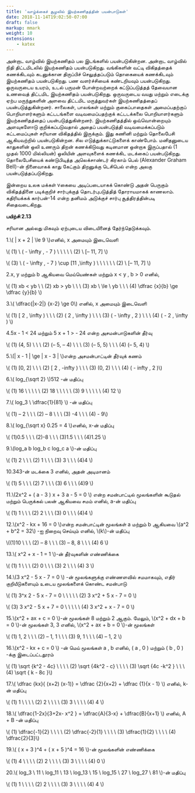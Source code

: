 ```yaml
---
title: 'வாழ்க்கைச் சூழலில் இயற்கணிதத்தின் பயன்பாடுகள்'
date: 2018-11-14T19:02:50-07:00
draft: false
markup: mmark
weight: 10
extensions:
    - katex
---
```


 அன்றாட வாழ்வில் இயற்கணிதம் பல இடங்களில் பயன்படுகின்றன. அன்றாட வாழ்வில் நிதி
திட்டமிடலில் இயற்கணிதம் பயன்படுகிறது. வங்கிகளின் வட்டி விகிதத்தைக் கணக்கிடவும் கடனுக்கான
திருப்பிச் செலுத்தப்படும் தொகையைக் கணக்கிடவும் இயற்கணிதம் பயன்படுகிறது. பண வளர்ச்சியைக்
கண்டறியவும் பயன்படுகிறது. ஒருவருடைய உயரம், உடல் பருமன் போன்றவற்றைக் கட்டுப்படுத்தத்
தேவையான உணவைத் திட்டமிட இயற்கணிதம் பயன்படுகிறது. ஒருவருடைய வயது மற்றும் எடைக்கு
ஏற்ப மருந்துகளின் அளவை திட்டமிட மருத்துவர்கள் இயற்கணிதத்தைப் பயன்படுத்துகின்றனர்.
சாலைகள், பாலங்கள் மற்றும்  குகைப்பாதைகள் அமைப்பதற்குப் பொறியாளர்களும் கட்டடங்களை
வடிவமைப்பதற்குக் கட்டடக்கலை பொறியாளர்களும் இயற்கணிதத்தைப் பயன்படுத்துகின்றனர்.
இயற்கணிதத்தில் ஒவ்வொன்றையும் அளவுகளோடு குறிக்கப்படுவதால் அதைப் பயன்படுத்தி
வடிவமைக்கப்படும் கட்டமைப்புகள் சரியான விகிதத்தில் இருக்கும். இது கணினி மற்றும் தொலைபேசி
ஆகியவற்றில் பயன்படுகின்றன. சில எடுத்துக்காட்டுகளைக் காண்போம். மனிதனுடைய காதுகளின்
ஒலி உணரும் திறன் கணக்கிடுவது கடினமான ஒன்றாக இருப்பதால் (1 முதல் 1000 மில்லியன்) ஒலியின்
அளவுகளைக் கணக்கிட மடக்கைப் பயன்படுகிறது. தொலைபேசியைக் கண்டுபிடித்த அலெக்சாண்டர்
கிரகாம் பெல் (Alexander Graham Bell)-ன் நினைவாகக் காது கேட்கும் திறனுக்கு டெசிபெல் என்ற
அலகு பயன்படுத்தப்படுகிறது.

இன்றைய உலக மக்கள் vகையை அடிப்படையாகக் கொண்டு அதன் பெருகும் விகிதத்தினை
படிக்குறிச் சார்புக்குத் தொடர்புபடுத்தித் தோராயமாகக் காணலாம். கதிரியக்கக் கார்பன்-14 என்ற தனிமம்
அடுக்குச் சார்பு சூத்திரத்தின்படி சிதைவடைகிறது.

**பயிற்சி 2.13**

சரியான அல்லது மிகவும் ஏற்புடைய விடையினைத் தேர்ந்தெடுக்கவும்.

1.\\( | x + 2 | \le 9 \\)எனில், x அமையும் இடைவெளி

\\( (1) \ ( - \infty , - 7 )  \ \ \ \ \ (2) \ [– 11, 7] \\)

\\( (3) \ ( - \infty , - 7 ) \cup [11 ,\infty ) \ \ \ \ \ \ (2) \ [– 11, 7] \\)

2.x, y மற்றும் b ஆகியவை மெய்யெண்கள் மற்றும் x < y , b > 0 எனில்,

\\( (1) xb < yb \ \ (2) xb > yb \ \ \ (3) xb \ \le \  yb \ \ \  (4) \dfrac {x}{b} \ge \dfrac {y}{b} \\)

3.\\( \dfrac{|x-2|} {x-2} \ge 0\\) எனில், x அமையும் இடைவெளி
 
\\( (1) [ 2 , \infty ) \ \ \ (2) ( 2 , \infty ) \ \ \ (3) ( - \infty , 2 ) \ \ \ (4) ( - 2 , \infty ) \\)

4.5x - 1 < 24 மற்றும் 5 x + 1 > - 24 என்ற அசமன்பாடுகளின் தீர்வு

\\( (1) (4, 5) \ \ \ (2) (– 5, – 4) \ \ \ (3) (– 5, 5) \ \ \ (4) (– 5, 4) \\)

5.\\(| x - 1 | \ge | x - 3 | \\)என்ற அசமன்பாட்டின் தீர்வுக் கணம்

\\( (1) [0, 2] \ \ \ (2) [ 2 , -infty ) \ \ \ (3) (0, 2) \ \ \  (4) ( - infty , 2 )\\)

6.\\( log_{\sqrt 2} \\)512 -ன் மதிப்பு

\\( (1) 16 \ \ \ \ \ (2) 18 \ \ \ \ \ (3) 9 \ \ \ \ \ (4) 12 \\)

7.\\( log_3 \ \dfrac{1}{81} \\) -ன் மதிப்பு

\\( (1) – 2 \ \ \  (2) – 8 \ \ \ (3) -4 \ \ \ (4) - 9\\)

8.\\( log_{\sqrt x} 0.25 = 4 \\)எனில், x-ன் மதிப்பு

\\( (1)0.5 \ \ \  (2)-8 \ \ \ (3)1.5 \ \ \ (4)1.25 \\)

9.\\(log_a b log_b c log_c a \\)-ன் மதிப்பு

\\( (1) 2 \ \ \ (2) 1 \ \ \ (3) 3 \ \ \ (4)4 \\)

10.343-ன் மடக்கை 3 எனில், அதன் அடிமானம்

\\( (1) 5 \ \ \ (2) 7 \ \ \ (3) 6 \ \ \ (4)9 \\)

11.\\(2x^2 + ( a - 3 ) x + 3 a - 5 = 0 \\) என்ற சமன்பாட்டில் மூலங்களின் கூடுதல் மற்றும் பெருக்கல்
பலன் ஆகியவை சமம் எனில், a-ன் மதிப்பு

\\( (1) 1 \ \ \ (2) 2 \ \ \ (3) 0 \ \ \ (4)4 \\)

12.\\(x^2 - kx + 16 = 0 \\)என்ற சமன்பாட்டின் மூலங்கள் a மற்றும் b ஆகியவை \\(a^2 + b^2 = 32\\) -ஐ
நிறைவு செய்யும் எனில், \\(k\\)-ன் மதிப்பு

\\((1)10  \ \ \ (2) – 8 \ \ \ (3) – 8, 8 \ \ \ (4) 6 \\)

13.\\( x^2 + x - 1 = 1 \\)-ன் தீர்வுகளின் எண்ணிக்கை

\\( (1) 1 \ \ \ (2) 0 \ \ \ (3) 2 \ \ \ (4) 3 \\)

14.\\(3 x^2 - 5 x - 7 = 0 \\) -ன் மூலங்களுக்கு எண்ணளவில் சமமாகவும், எதிர் குறியீடுகளையும்
உடைய மூலங்களைக் கொண்ட சமன்பாடு

\\( (1) 3^x 2 - 5 x - 7 = 0    \ \ \ \ \ (2) 3 x^2 + 5 x - 7 = 0 \\)

\\( (3) 3 x^2 - 5 x + 7 = 0   \ \ \ \ \  (4) 3 x^2 + x - 7 = 0 \\)

15.\\(x^2 + ax + c = 0 \\)-ன் மூலங்கள் 8 மற்றும் 2 ஆகும். மேலும், \\(x^2 + dx + b = 0 \\)-ன் மூலங்கள் 3, 3 எனில், \\(x^2 + ax + b = 0 \\)-ன் மூலங்கள்

\\( (1) 1, 2 \ \ \ (2) – 1, 1 \ \ \ (3) 9, 1 \ \ \ (4) – 1, 2 \\)

16.\\(x^2 - kx + c = 0 \\) -ன் மெய் மூலங்கள் a , b எனில், ( a , 0 ) மற்றும் ( b , 0 ) -க்கு இடைப்பட்டதூரம்

\\(  (1) \sqrt {k^2 - 4c} \ \ \ \ (2) \sqrt {4k^2 - c}  \ \ \ \ (3) \sqrt {4c -k^2 } \ \ \ (4) \sqrt { k - 8c }\\)


17.\\( \dfrac {kx}{ (x+2) (x-1)} = \dfrac {2}{x+2} + \dfrac {1}{x - 1} \\) எனில், k-ன் மதிப்பு

\\( (1) 1  \ \ \ \ (2) 2 \ \ \ \ (3) 3 \ \ \ \ (4) 4 \\)

18.\\( \dfrac{1-2x}{3+2x- x^2 } = \dfrac{A}{3-x} + \dfrac{B}{x+1} \\) எனில், A + B -ன் மதிப்பு

\\( (1) \dfrac{-1}{2} \ \ \ \ (2) \dfrac{-2}{1} \ \ \ \ (3) \dfrac{1}{2} \ \ \ \ (4) \dfrac{2}{3}\\)

19.\\( ( x + 3 )^4 + ( x + 5 )^4 = 16 \\)-ன் மூலங்களின் எண்ணிக்கை

\\( (1) 4  \ \ \ \ (2) 2 \ \ \ \ (3) 3 \ \ \ \ (4) 0 \\)

20.\\( log_3 \ 11 \ log_11 \ 13 \ log_13 \ 15 \ log_15 \ 27 \ log_27 \ 81 \\)-ன் மதிப்பு

\\( (1) 1  \ \ \ \ (2) 2 \ \ \ \ (3) 3 \ \ \ \ (4) 4 \\)
